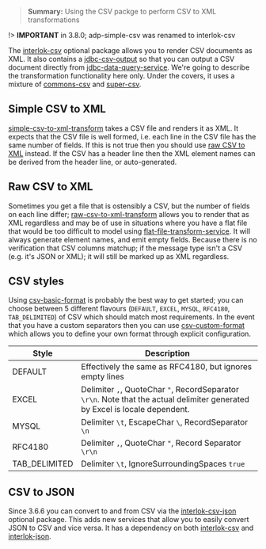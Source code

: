 > **Summary:** Using the CSV packge to perform CSV to XML transformations

!> **IMPORTANT** in 3.8.0; adp-simple-csv was renamed to interlok-csv


The [interlok-csv][] optional package allows you to render CSV documents as XML. It also contains a [jdbc-csv-output][] so that you can output a CSV document directly from [jdbc-data-query-service][]. We're going to describe the transformation functionality here only. Under the covers, it uses a mixture of [commons-csv][] and [super-csv][].

## Simple CSV to XML ##

[simple-csv-to-xml-transform][] takes a CSV file and renders it as XML. It expects that the CSV file is well formed, i.e. each line in the CSV file has the same number of fields. If this is not true then you should use [raw CSV to XML](#raw-csv-to-xml) instead. If the CSV has a header line then the XML element names can be derived from the header line, or auto-generated.


## Raw CSV to XML ##

Sometimes you get a file that is ostensibly a CSV, but the number of fields on each line differ; [raw-csv-to-xml-transform][] allows you to render that as XML regardless and may be of use in situations where you have a flat file that would be too difficult to model using [flat-file-transform-service][]. It will always generate element names, and emit empty fields. Because there is no verification that CSV columns matchup; if the message type isn't a CSV (e.g. it's JSON or XML); it will still be marked up as XML regardless.

## CSV styles ##

Using [csv-basic-format][] is probably the best way to get started; you can choose between 5 different flavours (`DEFAULT`, `EXCEL`, `MYSQL`, `RFC4180`, `TAB_DELIMITED`) of CSV which should match most requirements. In the event that you have a custom separators then you can use [csv-custom-format][] which allows you to define your own format through explicit configuration.

|Style| Description|
|----|----
|DEFAULT| Effectively the same as RFC4180, but ignores empty lines|
|EXCEL| Delimiter `,`, QuoteChar `"`, RecordSeparator `\r\n`. Note that the actual delimiter generated by Excel is locale dependent.|
|MYSQL| Delimiter `\t`, EscapeChar `\`, RecordSeparator `\n`|
|RFC4180| Delimiter `,`, QuoteChar `"`, Record Separator `\r\n`|
|TAB_DELIMITED| Delimiter `\t`, IgnoreSurroundingSpaces `true`|

## CSV to JSON ##

Since 3.6.6 you can convert to and from CSV via the [interlok-csv-json][] optional package. This adds new services that allow you to easily convert JSON to CSV and vice versa. It has a dependency on both [interlok-csv][] and [interlok-json][].

[interlok-csv]: https://nexus.adaptris.net/nexus/content/groups/public/com/adaptris/interlok-csv/
[jdbc-data-query-service]: https://nexus.adaptris.net/nexus/content/sites/javadocs/com/adaptris/interlok-core/5.0-SNAPSHOT/com/adaptris/core/services/jdbc/JdbcDataQueryService.html
[jdbc-csv-output]: https://nexus.adaptris.net/nexus/content/sites/javadocs/com/adaptris/interlok-csv/5.0-SNAPSHOT/com/adaptris/csv/jdbc/CsvResultSetTranslator.html
[commons-csv]: https://commons.apache.org/proper/commons-csv/
[super-csv]: http://super-csv.github.io/super-csv/
[simple-csv-to-xml-transform]: https://nexus.adaptris.net/nexus/content/sites/javadocs/com/adaptris/interlok-csv/5.0-SNAPSHOT/com/adaptris/core/transform/csv/SimpleCsvToXmlTransformService.html
[raw-csv-to-xml-transform]: https://nexus.adaptris.net/nexus/content/sites/javadocs/com/adaptris/interlok-csv/5.0-SNAPSHOT/com/adaptris/core/transform/csv/RawCsvToXmlTransformService.html
[flat-file-transform-service]: https://nexus.adaptris.net/nexus/content/sites/javadocs/com/adaptris/interlok-flatfile/5.0-SNAPSHOT/com/adaptris/core/transform/flatfile/FlatfileTransformService.html
[csv-basic-format]: https://nexus.adaptris.net/nexus/content/sites/javadocs/com/adaptris/interlok-csv/5.0-SNAPSHOT/com/adaptris/core/transform/csv/BasicFormatBuilder.html
[csv-custom-format]: https://nexus.adaptris.net/nexus/content/sites/javadocs/com/adaptris/interlok-csv/5.0-SNAPSHOT/com/adaptris/core/transform/csv/CustomFormatBuilder.html
[interlok-csv-json]: https://nexus.adaptris.net/nexus/content/groups/public/com/adaptris/interlok-csv-json/
[interlok-json]: https://nexus.adaptris.net/nexus/content/groups/public/com/adaptris/interlok-json/
